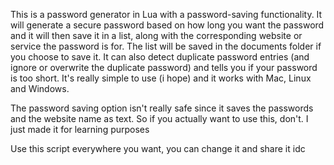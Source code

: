This is a password generator in Lua with a password-saving functionality. It will generate a secure password based on how long you want the password and it will then save it in a list, along with the corresponding website or service the password is for. The list will be saved in the documents folder if you choose to save it. It can also detect duplicate password entries (and ignore or overwrite the duplicate password) and tells you if your password is too short. It's really simple to use (i hope) and it works with Mac, Linux and Windows.

The password saving option isn't really safe since it saves the passwords and the website name as text. So if you actually want to use this, don't. I just made it for learning purposes

Use this script everywhere you want, you can change it and share it idc
